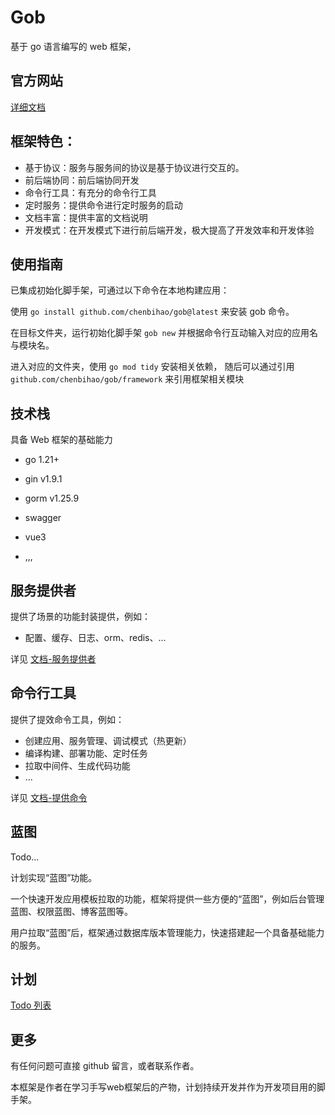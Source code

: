 # Gob

基于 go 语言编写的 web 框架，

## 官方网站

[详细文档](https://chenbihao.github.io/gob/)

## 框架特色：

- 基于协议：服务与服务间的协议是基于协议进行交互的。
- 前后端协同：前后端协同开发
- 命令行工具：有充分的命令行工具
- 定时服务：提供命令进行定时服务的启动
- 文档丰富：提供丰富的文档说明
- 开发模式：在开发模式下进行前后端开发，极大提高了开发效率和开发体验

## 使用指南

已集成初始化脚手架，可通过以下命令在本地构建应用：

使用 `go install github.com/chenbihao/gob@latest` 来安装 gob 命令。

在目标文件夹，运行初始化脚手架 `gob new` 并根据命令行互动输入对应的应用名与模块名。

进入对应的文件夹，使用 `go mod tidy` 安装相关依赖，
随后可以通过引用 `github.com/chenbihao/gob/framework` 来引用框架相关模块

## 技术栈

具备 Web 框架的基础能力

- go 1.21+

- gin v1.9.1
- gorm v1.25.9
- swagger
- vue3
- ,,,

## 服务提供者

提供了场景的功能封装提供，例如：

- 配置、缓存、日志、orm、redis、...

详见 [文档-服务提供者](https://chenbihao.github.io/gob/provider/)

## 命令行工具

提供了提效命令工具，例如：

- 创建应用、服务管理、调试模式（热更新）
- 编译构建、部署功能、定时任务
- 拉取中间件、生成代码功能
- ...

详见 [文档-提供命令](https://chenbihao.github.io/gob/command/)

## 蓝图

Todo...

计划实现“蓝图”功能。

一个快速开发应用模板拉取的功能，框架将提供一些方便的“蓝图”，例如后台管理蓝图、权限蓝图、博客蓝图等。

用户拉取“蓝图”后，框架通过数据库版本管理能力，快速搭建起一个具备基础能力的服务。

## 计划

[Todo 列表](docs/src/guide/TODO.md)

## 更多

有任何问题可直接 github 留言，或者联系作者。

本框架是作者在学习手写web框架后的产物，计划持续开发并作为开发项目用的脚手架。
